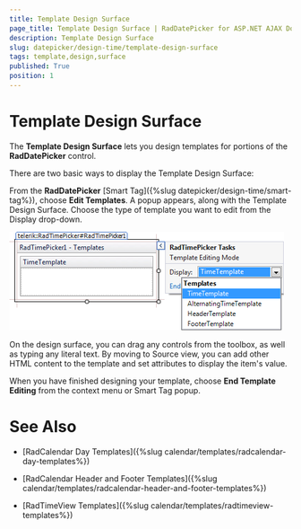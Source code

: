 ```yaml
---
title: Template Design Surface
page_title: Template Design Surface | RadDatePicker for ASP.NET AJAX Documentation
description: Template Design Surface
slug: datepicker/design-time/template-design-surface
tags: template,design,surface
published: True
position: 1
---
```


# Template Design Surface



The **Template Design Surface** lets you design templates for portions of the **RadDatePicker** control.

There are two basic ways to display the Template Design Surface:

From the **RadDatePicker** [Smart Tag]({%slug datepicker/design-time/smart-tag%}), choose **Edit Templates**. A popup appears, along with the Template Design Surface. Choose the type of template you want to edit from the Display drop-down.

![RadTimePicker templates editing](images/SmartTagTemplates.png)

On the design surface, you can drag any controls from the toolbox, as well as typing any literal text. By moving to Source view, you can add other HTML content to the template and set attributes to display the item's value.

When you have finished designing your template, choose **End Template Editing** from the context menu or Smart Tag popup.

# See Also

 * [RadCalendar Day Templates]({%slug calendar/templates/radcalendar-day-templates%})

 * [RadCalendar Header and Footer Templates]({%slug calendar/templates/radcalendar-header-and-footer-templates%})

 * [RadTimeView Templates]({%slug calendar/templates/radtimeview-templates%})
